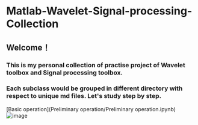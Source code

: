 # Matlab-Wavelet-Signal-processing-Collection

## Welcome！  
### This is my personal collection of practise project of Wavelet toolbox and Signal processing toolbox.  
### Each subclass would be grouped in different directory with respect to unique md files. Let's study step by step.   
[Basic operation](Preliminary operation/Preliminary operation.ipynb)
![image](https://user-images.githubusercontent.com/88282118/191517556-af7d6b94-fe4d-49a9-b6e5-9c5e43999ef0.png)
